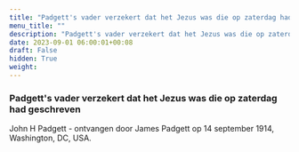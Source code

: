 ```yaml
---
title: "Padgett's vader verzekert dat het Jezus was die op zaterdag had geschreven"
menu_title: ""
description: "Padgett's vader verzekert dat het Jezus was die op zaterdag had geschreven"
date: 2023-09-01 06:00:01+00:08
draft: False
hidden: True
weight:
---
```

### Padgett's vader verzekert dat het Jezus was die op zaterdag had geschreven

John H Padgett - ontvangen door James Padgett op 14 september 1914, Washington, DC, USA.
